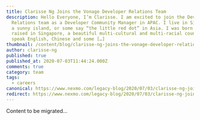 ```yaml
---
title: Clarisse Ng Joins the Vonage Developer Relations Team
description: Hello Everyone, I’m Clarisse. I am excited to join the Developer
  Relations team as a Developer Community Manager in APAC. I live in Singapore,
  a sunny island, or some say “the little red dot” in Asia. I was born and
  raised in Singapore, a beautiful multi-cultural and multi-racial country. I
  speak English, Chinese and some […]
thumbnail: /content/blog/clarisse-ng-joins-the-vonage-developer-relations-team/Clarisse.png
author: clarisse-ng
published: true
published_at: 2020-07-03T11:44:24.000Z
comments: true
category: team
tags:
  - careers
canonical: https://www.nexmo.com/legacy-blog/2020/07/03/clarisse-ng-joins-the-vonage-developer-relations-team
redirect: https://www.nexmo.com/legacy-blog/2020/07/03/clarisse-ng-joins-the-vonage-developer-relations-team
---
```


Content to be migrated...
